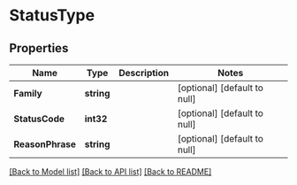 # StatusType

## Properties
Name | Type | Description | Notes
------------ | ------------- | ------------- | -------------
**Family** | **string** |  | [optional] [default to null]
**StatusCode** | **int32** |  | [optional] [default to null]
**ReasonPhrase** | **string** |  | [optional] [default to null]

[[Back to Model list]](../README.md#documentation-for-models) [[Back to API list]](../README.md#documentation-for-api-endpoints) [[Back to README]](../README.md)


